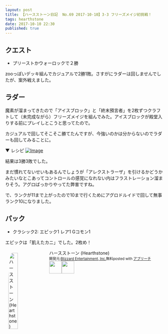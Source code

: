 ```yaml
---
layout: post
title: 【ハースストーン日記  No.69 2017-10-10】3-3 フリーズメイジ初挑戦！
tags: hearthstone
date: 2017-10-10 22:30
published: true
---
```


## クエスト

- プリーストかウォーロックで２勝

zooっぽいデッキ組んでカジュアルで2勝1敗。さすがにラダーは回しませんでしたが、案外戦えました。

## ラダー
魔素が溜まってきたので「アイスブロック」と「終末預言者」を2枚ずつクラフトして（未完成ながら）フリーズメイジを組んでみた。アイスブロックが殿堂入りする前にプレイしとこうと思ってたので。

カジュアルで回してそこそこ勝てたんですが、今強いのかは分からないのでラダーも回してみることに。

▼ レシピ
[![Image](https://gyazo.com/69550c989ce4a6795a64677a64c104ee/raw)](https://gyazo.com/69550c989ce4a6795a64677a64c104ee)


結果は3勝3敗でした。

まだ慣れてないせいもあるんでしょうが「アレクストラーザ」を引けるかどうかみたいなとこあってコントロールの感覚になれない内はフラストレーション溜まりそう。アグロばっかりやってた弊害ですね。

で、ランクが11まで上がったので10まで行くためにアグロドルイドで回して無事ランク10になりました。

## パック
- クラシック2: エピック1 レア1 Gコモン1

エピックは「飢えたカニ」でした。2枚め！


<div id="appreach-box" style="text-align:left;"><img id="appreach-image" src="https://lh6.ggpht.com/J-_wYHXVmR86Mvq6KNHiSvR0T3WH4wHgVC0OLQEIa1FHVbXARD0zafLA8JEUjo-CqDw=w170" alt="ハースストーン (Hearthstone)" style="float:left; margin:10px; width:25%; max-width:120px; border-radius:10%;"><div class="appreach-info" style="margin: 10px;"><div id="appreach-appname">ハースストーン (Hearthstone)</div><div id="appreach-developer" style="font-size:80%; display:inline-block; _display:inline;">開発元:<a id="appreach-developerurl" href="https://itunes.apple.com/jp/developer/blizzard-entertainment-inc/id306862900?uo=4" target="_blank" rel="nofollow">Blizzard Entertainment, Inc.</a></div><div id="appreach-price" style="font-size:80%; display:inline-block; _display:inline;">無料</div><div class="appreach-powered" style="font-size:80%; display:inline-block; _display:inline;">posted with <a href="http://mama-hack.com/app-reach/" title="アプリーチ" target="_blank" rel="nofollow">アプリーチ</a></div><div class="appreach-links" style="float: left;"><div id="appreach-itunes-link" style="display: inline-block; _display: inline;"><a id="appreach-itunes" href="https://itunes.apple.com/jp/app/%E3%83%8F%E3%83%BC%E3%82%B9%E3%82%B9%E3%83%88%E3%83%BC%E3%83%B3-hearthstone/id625257520?mt=8&amp;uo=4&amp;at=10l4wP" target="_blank" rel="nofollow"><img src="https://nabettu.github.io/appreach/img/itune_ja.svg" style="height:40px;"></a></div><div id="appreach-gplay-link" style="display:inline-block; _display:inline;"><a id="appreach-gplay" href="https://play.google.com/store/apps/details?id=com.blizzard.wtcg.hearthstone" target="_blank" rel="nofollow"><img src="https://nabettu.github.io/appreach/img/gplay_ja.png" style="height:40px;"></a></div></div></div><div class="appreach-footer" style="margin-bottom:10px; clear: left;"></div></div>